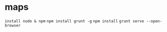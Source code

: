 # maps

```install node & npm```
```npm install grunt -g```
```npm install```
```grunt serve --open-browser```